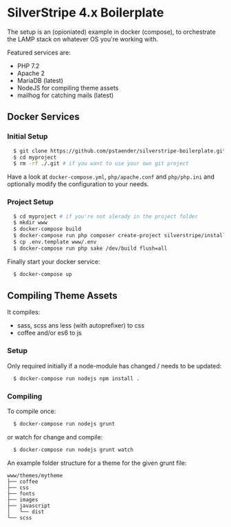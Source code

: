 # SilverStripe 4.x Boilerplate

The setup is an (opioniated) example in docker (compose), to orchestrate the LAMP stack on whatever OS you're working with.

Featured services are:

  * PHP 7.2
  * Apache 2
  * MariaDB (latest)
  * NodeJS for compiling theme assets
  * mailhog for catching mails (latest)

## Docker Services

### Initial Setup

```sh
  $ git clone https://github.com/pstaender/silverstripe-boilerplate.git myproject
  $ cd myproject
  $ rm -rf ./.git # if you want to use your own git project
```

Have a look at `docker-compose.yml`, `php/apache.conf` and `php/php.ini` and optionally modify the configuration to your needs.

### Project Setup

```sh
  $ cd myproject # if you're not alerady in the project folder
  $ mkdir www
  $ docker-compose build
  $ docker-compose run php composer create-project silverstripe/installer . ^4.2
  $ cp .env.template www/.env
  $ docker-compose run php sake /dev/build flush=all
```

Finally start your docker service:

```sh
  $ docker-compose up
```

## Compiling Theme Assets

It compiles:

  * sass, scss ans less (with autoprefixer) to css
  * coffee and/or es6 to js

### Setup

Only required initially if a node-module has changed / needs to be updated:

```sh
  $ docker-compose run nodejs npm install .
```

### Compiling

To compile once:

```sh
  $ docker-compose run nodejs grunt
```

or watch for change and compile:

```sh
  $ docker-compose run nodejs grunt watch
```

An example folder structure for a theme for the given grunt file:

```
www/themes/mytheme
├── coffee
├── css
├── fonts
├── images
├── javascript
│   └── dist
└── scss
```